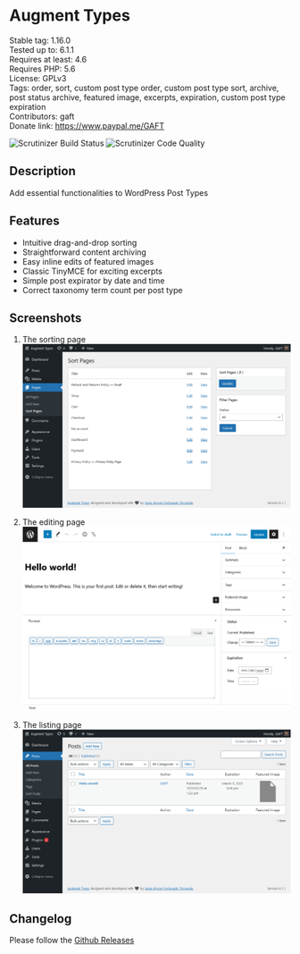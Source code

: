 # Augment Types

Stable tag: 1.16.0  
Tested up to: 6.1.1  
Requires at least: 4.6  
Requires PHP: 5.6  
License: GPLv3  
Tags: order, sort, custom post type order, custom post type sort, archive, post status archive, featured image, excerpts, expiration, custom post type expiration  
Contributors: gaft  
Donate link: https://www.paypal.me/GAFT

![Scrutinizer Build Status](https://scrutinizer-ci.com/g/kermage/augment-types/badges/build.png) ![Scrutinizer Code Quality](https://scrutinizer-ci.com/g/kermage/augment-types/badges/quality-score.png)

## Description

Add essential functionalities to WordPress Post Types

## Features

- Intuitive drag-and-drop sorting
- Straightforward content archiving
- Easy inline edits of featured images
- Classic TinyMCE for exciting excerpts
- Simple post expirator by date and time
- Correct taxonomy term count per post type

## Screenshots

1. The sorting page
   ![The sorting page](.wordpress-org/screenshot-1.png)

2. The editing page
   ![The editing page](.wordpress-org/screenshot-2.png)

3. The listing page
   ![The listing page](.wordpress-org/screenshot-3.png)

## Changelog

Please follow the [Github Releases](https://github.com/kermage/augment-types/releases)
